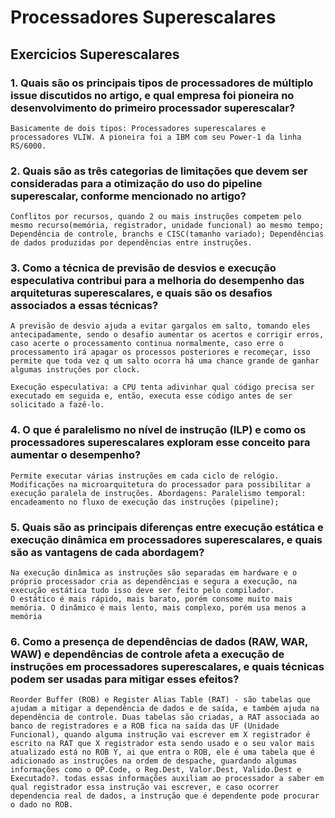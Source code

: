 # Processadores Superescalares

## Exercicios Superescalares

### 1. Quais são os principais tipos de processadores de múltiplo issue discutidos no artigo, e qual empresa foi pioneira no desenvolvimento do primeiro processador superescalar?

    Basicamente de dois tipos: Processadores superescalares e processadores VLIW. A pioneira foi a IBM com seu Power-1 da linha RS/6000.

### 2. Quais são as três categorias de limitações que devem ser consideradas para a otimização do uso do pipeline superescalar, conforme mencionado no artigo?

    Conflitos por recursos, quando 2 ou mais instruções competem pelo mesmo recurso(memória, registrador, unidade funcional) ao mesmo tempo; Dependência de controle, branchs e CISC(tamanho variado); Dependências de dados produzidas por dependências entre instruções.

### 3. Como a técnica de previsão de desvios e execução especulativa contribui para a melhoria do desempenho das arquiteturas superescalares, e quais são os desafios associados a essas técnicas?

    A previsão de desvio ajuda a evitar gargalos em salto, tomando eles antecipadamente, sendo o desafio aumentar os acertos e corrigir erros, caso acerte o processamento continua normalmente, caso erre o processamento irá apagar os processos posteriores e recomeçar, isso permite que toda vez q um salto ocorra há uma chance grande de ganhar algumas instruções por clock.

    Execução especulativa: a CPU tenta adivinhar qual código precisa ser executado em seguida e, então, executa esse código antes de ser solicitado a fazê-lo.

### 4. O que é paralelismo no nível de instrução (ILP) e como os processadores superescalares exploram esse conceito para aumentar o desempenho?

    Permite executar várias instruções em cada ciclo de relógio. Modificações na microarquitetura do processador para possibilitar a execução paralela de instruções. Abordagens: Paralelismo temporal: encadeamento no fluxo de execução das instruções (pipeline);

### 5. Quais são as principais diferenças entre execução estática e execução dinâmica em processadores superescalares, e quais são as vantagens de cada abordagem?

    Na execução dinâmica as instruções são separadas em hardware e o próprio processador cria as dependências e segura a execução, na execução estática tudo isso deve ser feito pelo compilador.
    O estático é mais rápido, mais barato, porém consome muito mais memória. O dinâmico é mais lento, mais complexo, porém usa menos a memória

### 6. Como a presença de dependências de dados (RAW, WAR, WAW) e dependências de controle afeta a execução de instruções em processadores superescalares, e quais técnicas podem ser usadas para mitigar esses efeitos?

    Reorder Buffer (ROB) e Register Alias Table (RAT) - são tabelas que ajudam a mitigar a dependência de dados e de saída, e também ajuda na dependência de controle. Duas tabelas são criadas, a RAT associada ao banco de registradores e a ROB fica na saída das UF (Unidade Funcional), quando alguma instrução vai escrever em X registrador é escrito na RAT que X registrador esta sendo usado e o seu valor mais atualizado está no ROB Y, ai que entra o ROB, ele é uma tabela que é adicionado as instruções na ordem de despache, guardando algumas informações como o OP.Code, o Reg.Dest, Valor.Dest, Valido.Dest e Executado?. todas essas informações auxiliam ao processador a saber em qual registrador essa instrução vai escrever, e caso ocorrer dependencia real de dados, a instrução que é dependente pode procurar o dado no ROB.

